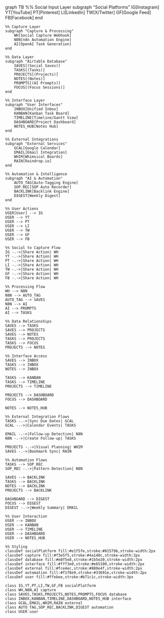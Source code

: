 graph TB
    %% Social Input Layer
    subgraph "Social Platforms"
        IG[Instagram]
        YT[YouTube]
        PT[Pinterest]
        LI[LinkedIn]
        TW[X/Twitter]
        GF[Google Feed]
        FB[Facebook]
    end
    
    %% Capture Layer
    subgraph "Capture & Processing"
        WH[Social Capture Webhook]
        N8N[n8n Automation Engine]
        AI[OpenAI Task Generation]
    end
    
    %% Data Layer
    subgraph "Airtable Database"
        SAVES[(Social Saves)]
        TASKS[(Tasks)]
        PROJECTS[(Projects)]
        NOTES[(Notes)]
        PROMPTS[(AI Prompts)]
        FOCUS[(Focus Sessions)]
    end
    
    %% Interface Layer
    subgraph "User Interfaces"
        INBOX[Unified Inbox]
        KANBAN[Kanban Task Board]
        TIMELINE[Timeline/Gantt View]
        DASHBOARD[Project Dashboard]
        NOTES_HUB[Notes Hub]
    end
    
    %% External Integrations
    subgraph "External Services"
        GCAL[Google Calendar]
        EMAIL[Email Integration]
        WHIM[Whimsical Boards]
        RAIN[Raindrop.io]
    end
    
    %% Automation & Intelligence
    subgraph "AI & Automation"
        AUTO_TAG[Auto-Tagging Engine]
        SOP_REC[SOP Auto Recorder]
        BACKLINK[Backlink Engine]
        DIGEST[Weekly Digest]
    end
    
    %% User Actions
    USER[User] --> IG
    USER --> YT
    USER --> PT
    USER --> LI
    USER --> TW
    USER --> GF
    USER --> FB
    
    %% Social to Capture Flow
    IG -.->|Share Action| WH
    YT -.->|Share Action| WH
    PT -.->|Share Action| WH
    LI -.->|Share Action| WH
    TW -.->|Share Action| WH
    GF -.->|Share Action| WH
    FB -.->|Share Action| WH
    
    %% Processing Flow
    WH --> N8N
    N8N --> AUTO_TAG
    AUTO_TAG --> SAVES
    N8N --> AI
    AI --> PROMPTS
    AI --> TASKS
    
    %% Data Relationships
    SAVES --> TASKS
    SAVES --> PROJECTS
    SAVES --> NOTES
    TASKS --> PROJECTS
    TASKS --> FOCUS
    PROJECTS --> NOTES
    
    %% Interface Access
    SAVES --> INBOX
    TASKS --> INBOX
    NOTES --> INBOX
    
    TASKS --> KANBAN
    TASKS --> TIMELINE
    PROJECTS --> TIMELINE
    
    PROJECTS --> DASHBOARD
    FOCUS --> DASHBOARD
    
    NOTES --> NOTES_HUB
    
    %% External Integration Flows
    TASKS -.->|Sync Due Dates| GCAL
    GCAL -.->|Calendar Events| TASKS
    
    EMAIL -.->|Follow-up Detection| N8N
    N8N -.->|Create Follow-up| TASKS
    
    PROJECTS -.->|Visual Planning| WHIM
    SAVES -.->|Bookmark Sync| RAIN
    
    %% Automation Flows
    TASKS --> SOP_REC
    SOP_REC -.->|Pattern Detection| N8N
    
    SAVES --> BACKLINK
    TASKS --> BACKLINK
    NOTES --> BACKLINK
    PROJECTS --> BACKLINK
    
    DASHBOARD --> DIGEST
    FOCUS --> DIGEST
    DIGEST -.->|Weekly Summary| EMAIL
    
    %% User Interaction
    USER --> INBOX
    USER --> KANBAN
    USER --> TIMELINE
    USER --> DASHBOARD
    USER --> NOTES_HUB
    
    %% Styling
    classDef socialPlatform fill:#e1f5fe,stroke:#01579b,stroke-width:2px
    classDef capture fill:#f3e5f5,stroke:#4a148c,stroke-width:2px
    classDef database fill:#e8f5e8,stroke:#1b5e20,stroke-width:2px
    classDef interface fill:#fff3e0,stroke:#e65100,stroke-width:2px
    classDef external fill:#fce4ec,stroke:#880e4f,stroke-width:2px
    classDef automation fill:#f1f8e9,stroke:#33691e,stroke-width:2px
    classDef user fill:#ffebee,stroke:#b71c1c,stroke-width:3px
    
    class IG,YT,PT,LI,TW,GF,FB socialPlatform
    class WH,N8N,AI capture
    class SAVES,TASKS,PROJECTS,NOTES,PROMPTS,FOCUS database
    class INBOX,KANBAN,TIMELINE,DASHBOARD,NOTES_HUB interface
    class GCAL,EMAIL,WHIM,RAIN external
    class AUTO_TAG,SOP_REC,BACKLINK,DIGEST automation
    class USER user